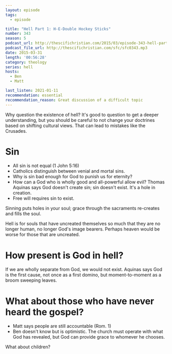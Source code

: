 ```yaml
---
layout: episode
tags:
  - episode

title: "Hell Part 1: H-E-Double Hockey Sticks"
number: 343
season: 5
podcast_url: http://thescifichristian.com/2015/03/episode-343-hell-part-1-h-e-double-hockey-sticks/
podcast_file_url: http://thescifichristian.com/sfc/sfc0343.mp3
date: 2015-03-31
length: '00:56:28'
category: theology
series: hell
hosts:
  - Ben
  - Matt

last_listen: 2021-01-11
recommendation: essential
recommendation_reason: Great discussion of a difficult topic
---
```


Why question the existence of hell? It's good to question to get a deeper understanding, but you should be careful to not change your doctrines based on shifting cultural views. That can lead to mistakes like the Crusades.

# Sin

- All sin is not equal (1 John 5:16)
- Catholics distinguish between venial and mortal sins. 
- Why is sin bad enough for God to punish us for eternity?
- How can a God who is wholly good and all-powerful allow evil? Thomas Aquinas says God doesn't create sin; sin doesn't exist. It's a hole in creation. 
- Free will requires sin to exist.

Sinning puts holes in your soul; grace through the sacraments re-creates and fills the soul.

Hell is for souls that have uncreated themselves so much that they are no longer human, no longer God's image bearers. Perhaps heaven would be worse for those that are uncreated.

# How present is God in hell?

If we are wholly separate from God, we would not exist. Aquinas says God is the first cause, not once as a first domino, but moment-to-moment as a broom sweeping leaves.

# What about those who have never heard the gospel?

- Matt says people are still accountable (Rom. 1)
- Ben doesn't know but is optimistic. The church must operate with what God has revealed, but God can provide grace to whomever he chooses.

What about children?